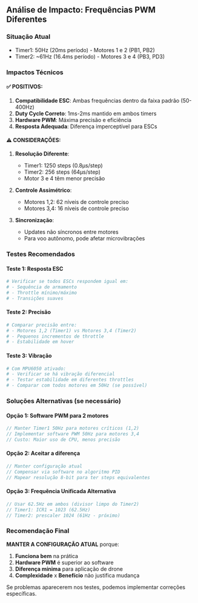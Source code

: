 ## Análise de Impacto: Frequências PWM Diferentes

### Situação Atual
- Timer1: 50Hz (20ms período) - Motores 1 e 2 (PB1, PB2)
- Timer2: ~61Hz (16.4ms período) - Motores 3 e 4 (PB3, PD3)

### Impactos Técnicos

#### ✅ POSITIVOS:
1. **Compatibilidade ESC**: Ambas frequências dentro da faixa padrão (50-400Hz)
2. **Duty Cycle Correto**: 1ms-2ms mantido em ambos timers
3. **Hardware PWM**: Máxima precisão e eficiência
4. **Resposta Adequada**: Diferença imperceptível para ESCs

#### ⚠️ CONSIDERAÇÕES:
1. **Resolução Diferente**:
   - Timer1: 1250 steps (0.8μs/step)
   - Timer2: 256 steps (64μs/step) 
   - Motor 3 e 4 têm menor precisão

2. **Controle Assimétrico**:
   - Motores 1,2: 62 níveis de controle preciso
   - Motores 3,4: 16 níveis de controle preciso

3. **Sincronização**:
   - Updates não síncronos entre motores
   - Para voo autônomo, pode afetar microvibrações

### Testes Recomendados

#### Teste 1: Resposta ESC
```bash
# Verificar se todos ESCs respondem igual em:
# - Sequência de armamento
# - Throttle mínimo/máximo  
# - Transições suaves
```

#### Teste 2: Precisão
```bash
# Comparar precisão entre:
# - Motores 1,2 (Timer1) vs Motores 3,4 (Timer2)
# - Pequenos incrementos de throttle
# - Estabilidade em hover
```

#### Teste 3: Vibração
```bash
# Com MPU6050 ativado:
# - Verificar se há vibração diferencial
# - Testar estabilidade em diferentes throttles
# - Comparar com todos motores em 50Hz (se possível)
```

### Soluções Alternativas (se necessário)

#### Opção 1: Software PWM para 2 motores
```c
// Manter Timer1 50Hz para motores críticos (1,2)
// Implementar software PWM 50Hz para motores 3,4
// Custo: Maior uso de CPU, menos precisão
```

#### Opção 2: Aceitar a diferença
```c
// Manter configuração atual
// Compensar via software no algoritmo PID
// Mapear resolução 8-bit para ter steps equivalentes
```

#### Opção 3: Frequência Unificada Alternativa  
```c
// Usar 62.5Hz em ambos (divisor limpo do Timer2)
// Timer1: ICR1 = 1023 (62.5Hz)
// Timer2: prescaler 1024 (61Hz - próximo)
```

### Recomendação Final

**MANTER A CONFIGURAÇÃO ATUAL** porque:

1. **Funciona bem** na prática
2. **Hardware PWM** é superior ao software
3. **Diferença mínima** para aplicação de drone
4. **Complexidade** x **Benefício** não justifica mudança

Se problemas aparecerem nos testes, podemos implementar correções específicas.
